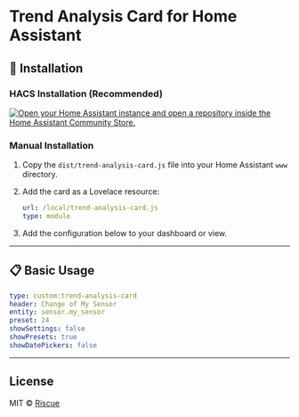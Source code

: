 # Trend Analysis Card for Home Assistant


## 🚀 Installation

### HACS Installation (Recommended)

[![Open your Home Assistant instance and open a repository inside the Home Assistant Community Store.](https://my.home-assistant.io/badges/hacs_repository.svg)](https://my.home-assistant.io/redirect/hacs_repository/?owner=Riscue&repository=trend-analysis-card)

### Manual Installation

1. Copy the `dist/trend-analysis-card.js` file into your Home Assistant `www` directory.
2. Add the card as a Lovelace resource:

    ```yaml
    url: /local/trend-analysis-card.js
    type: module
    ```

3. Add the configuration below to your dashboard or view.

---

## 📋 Basic Usage

```yaml
type: custom:trend-analysis-card
header: Change of My Sensor
entity: sensor.my_sensor
preset: 24
showSettings: false
showPresets: true
showDatePickers: false
```

---

## License

MIT © [Riscue][riscue]

[riscue]: https://github.com/riscue
